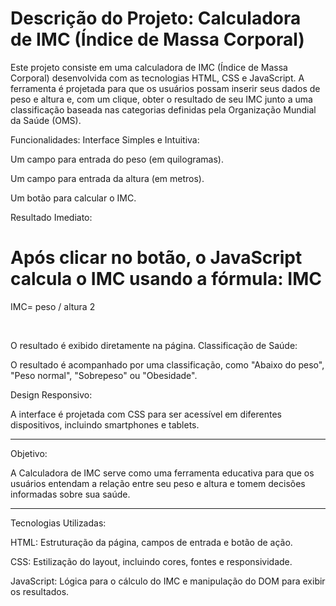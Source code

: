 

Descrição do Projeto: Calculadora de IMC (Índice de Massa Corporal)
=

Este projeto consiste em uma calculadora de IMC (Índice de Massa Corporal) desenvolvida com as tecnologias HTML, CSS e JavaScript. A ferramenta é projetada para que os usuários possam inserir seus dados de peso e altura e, com um clique, obter o resultado de seu IMC junto a uma classificação baseada nas categorias definidas pela Organização Mundial da Saúde (OMS).

Funcionalidades:
Interface Simples e Intuitiva:

Um campo para entrada do peso (em quilogramas).

Um campo para entrada da altura (em metros).

Um botão para calcular o IMC.

Resultado Imediato:

Após clicar no botão, o JavaScript calcula o IMC usando a fórmula:
IMC
=

IMC= 
peso /
altura 
2
 

​
 
O resultado é exibido diretamente na página.
Classificação de Saúde:

O resultado é acompanhado por uma classificação, como "Abaixo do peso", "Peso normal", "Sobrepeso" ou "Obesidade".


Design Responsivo:

A interface é projetada com CSS para ser acessível em diferentes dispositivos, incluindo smartphones e tablets.<hr>


Objetivo:

A Calculadora de IMC serve como uma ferramenta educativa para que os usuários entendam a relação entre seu peso e altura e tomem decisões informadas sobre sua saúde.<hr>


Tecnologias Utilizadas:

HTML: Estruturação da página, campos de entrada e botão de ação.

CSS: Estilização do layout, incluindo cores, fontes e responsividade.

JavaScript: Lógica para o cálculo do IMC e manipulação do DOM para exibir os resultados.
